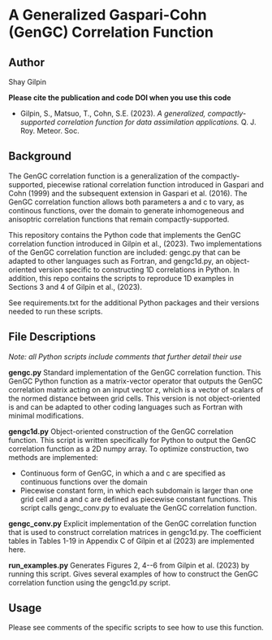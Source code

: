 # A Generalized Gaspari-Cohn (GenGC) Correlation Function

## Author
Shay Gilpin

**Please cite the publication and code DOI when you use this code**
- Gilpin, S., Matsuo, T., Cohn, S.E. (2023). _A generalized, compactly-supported correlation function for data assimilation applications._ Q. J. Roy. Meteor. Soc.


## Background
The GenGC correlation function is a generalization of the compactly-supported, piecewise rational correlation function introduced in Gaspari and Cohn (1999) and the subsequent extension in Gaspari et al. (2016). The GenGC correlation function allows both parameters a and c to vary, as continous functions, over the domain to generate inhomogeneous and anisoptric correlation functions that remain compactly-supported.

This repository contains the Python code that implements the GenGC correlation function introduced in Gilpin et al., (2023). Two implementations of the GenGC correlation function are included: gengc.py that can be adapted to other languages such as Fortran, and gengc1d.py, an object-oriented version specific to constructing 1D correlations in Python. In addition, this repo contains the scripts to reproduce 1D examples in Sections 3 and 4 of Gilpin et al., (2023).

See requirements.txt for the additional Python packages and their versions needed to run these scripts.


## File Descriptions
_Note: all Python scripts include comments that further detail their use_

**gengc.py**
Standard implementation of the GenGC correlation function. This GenGC Python function as a matrix-vector operator that outputs the GenGC correlation matrix acting on an input vector z, which is a vector of scalars of the normed distance between grid cells. This version is not object-oriented is and can be adapted to other coding languages such as Fortran with minimal modifications.

**gengc1d.py**
Object-oriented construction of the GenGC correlation function. This script is written specifically for Python to output the GenGC correlation function as a 2D numpy array. To optimize construction, two methods are implemented:
- Continuous form of GenGC, in which a and c are specified as continuous functions over the domain
- Piecewise constant form, in which each subdomain is larger than one grid cell and a and c are defined as piecewise constant functions.
This script calls gengc_conv.py to evaluate the GenGC correlation function.

**gengc_conv.py**
Explicit implementation of the GenGC correlation function that is used to construct correlation matrices in gengc1d.py. The coefficient tables in Tables 1-19 in Appendix C of Gilpin et al (2023) are implemented here.

**run_examples.py**
Generates Figures 2, 4--6 from Gilpin et al. (2023) by running this script. Gives several examples of how to construct the GenGC correlation function using the gengc1d.py script.


## Usage
Please see comments of the specific scripts to see how to use this function.
